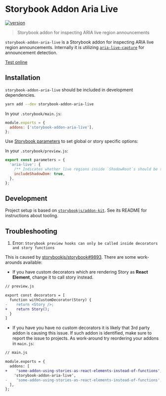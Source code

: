 # Storybook Addon Aria Live

[![version](https://img.shields.io/npm/v/storybook-addon-aria-live)](https://www.npmjs.com/package/storybook-addon-aria-live)

> Storybook addon for inspecting ARIA live region announcements

`storybook-addon-aria-live` is a Storybook addon for inspecting ARIA live region announcements. Internally it is utilizing [`aria-live-capture`](https://www.npmjs.com/package/aria-live-capture) for announcement detection.

[Test online](https://ariperkkio.github.io/storybook-addon-aria-live/)

## Installation

`storybook-addon-aria-live` should be included in development dependencies.

```bash
yarn add --dev storybook-addon-aria-live
```

In your `.storybook/main.js`:

```js
module.exports = {
  addons: ['storybook-addon-aria-live'],
};
```

Use [Storybook parameters](https://storybook.js.org/docs/react/writing-stories/parameters) to set global or story specific options:

In your `.storybook/preview.js`:

```js
export const parameters = {
  'aria-live': {
    /** Indicates whether live regions inside `ShadowRoot`s should be tracked. Defaults to false. */
    includeShadowDom: true,
  },
};
```

## Development

Project setup is based on [`storybookjs/addon-kit`](https://github.com/storybookjs/addon-kit). See its README for instructions about tooling.

## Troubleshooting

1. Error: `Storybook preview hooks can only be called inside decorators and story functions`

This is caused by [storybookjs/storybook#9893](https://github.com/storybookjs/storybook/issues/9893). There are some work-arounds available:

- If you have custom decorators which are rendering Story as **React Element**, change it to call story instead.

```diff
// preview.js

export const decorators = [
  function withCustomDecorator(Story) {
-    return <Story />;
+    return Story();
  }
]
```

- If you have you have no custom decorators it is likely that 3rd party addon is causing this issue. If such addon is identified, make sure to report the issue to projects. As work-around try reordering your addons in `main.js`:

```diff
// main.js

module.exports = {
  addons: [
+    'some-addon-using-stories-as-react-elements-instead-of-functions',
    'storybook-addon-aria-live',
-    'some-addon-using-stories-as-react-elements-instead-of-functions',
  ],
};
```
